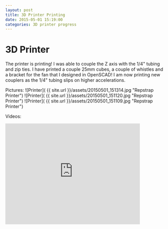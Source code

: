 ```yaml
---
layout: post
title: 3D Printer Printing
date: 2015-05-01 15:19:00
categories: 3D printer progress
---
```

# 3D Printer
The printer is printing!  I was able to couple the Z axis with the 1/4" tubing and zip ties.  I have printed a couple 25mm cubes, a couple of whistles and a bracket for the fan that I designed in OpenSCAD!  I am now printing new couplers as the 1/4" tubing slips on higher accelerations.  

Pictures:
![Printer]( {{ site.url }}/assets/20150501_151314.jpg "Repstrap Printer")
![Printer]( {{ site.url }}/assets/20150501_151120.jpg "Repstrap Printer")
![Printer]( {{ site.url }}/assets/20150501_151109.jpg "Repstrap Printer")

Videos:
<iframe width="420" height="315" src="http://www.youtube.com/embed/Za3SDKBgZjM" frameborder="0" allowfullscreen></iframe>
